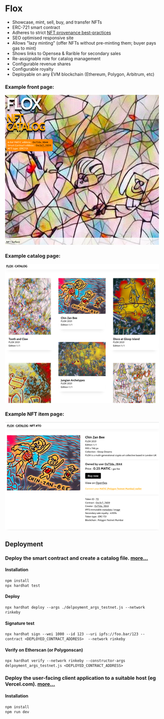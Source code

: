 # Flox

* Showcase, mint, sell, buy, and transfer NFTs
* ERC-721 smart contract
* Adheres to strict [NFT provenance best-practices](https://link.medium.com/LJjFKB999lb)
* SEO optimised responsive site
* Allows "lazy minting" (offer NFTs without pre-minting them; buyer pays gas to mint)
* Shows links to Opensea & Rarible for secondary sales
* Re-assignable role for catalog management
* Configurable revenue shares
* Configurable royalty
* Deployable on any EVM blockchain (Ethereum, Polygon, Arbitrum, etc)

### Example front page:

![NFT display/minting page](/public/front.png?raw=true "NFT display/minting page")

### Example catalog page:

![NFT gallery page](/public/catalog.png?raw=true "NFT gallery page")

### Example NFT item page:

![NFT display/minting page](/public/nft.png?raw=true "NFT display/minting page")

## Deployment

### Deploy the smart contract and create a catalog file. [more...](/smart-contract/)

#### Installation
```
npm install
npx hardhat test
```

#### Deploy
```
npx hardhat deploy --args ./delpoyment_args_testnet.js --network rinkeby 
```

#### Signature test
```
npx hardhat sign --wei 1000 --id 123 --uri ipfs://foo.bar/123 --contract <DEPLOYED_CONTRACT_ADDRESS>  --network rinkeby
```

#### Verify on Etherscan (or Polygonscan)
```
npx hardhat verify --network rinkeby --constructor-args delpoyment_args_testnet.js <DEPLOYED_CONTRACT_ADDRESS>
```

### Deploy the user-facing client application to a suitable host (eg Vercel.com). [more...](/client/)

#### Installation
```
npm install
npm run dev
```
